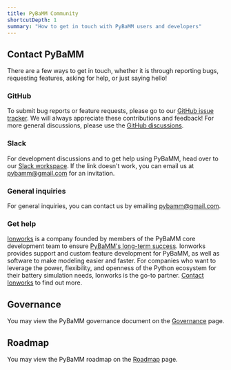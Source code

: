 ```yaml
---
title: PyBaMM Community
shortcutDepth: 1
summary: "How to get in touch with PyBaMM users and developers"
---
```


## Contact PyBaMM

There are a few ways to get in touch, whether it is through reporting bugs,
requesting features, asking for help, or just saying hello!

### GitHub

To submit bug reports or feature requests, please go to our
[GitHub issue tracker](https://www.github.com/pybamm-team/PyBaMM/issues).
We will always appreciate these contributions and feedback! For more general
discussions, please use the [GitHub discussions](https://github.com/pybamm-team/PyBaMM/discussions).

### Slack

For development discussions and to get help using PyBaMM, head over to our
[Slack workspace](https://pybamm.org/slack/).
If the link doesn't work, you can email us at [pybamm@gmail.com](mailto:pybamm@gmail.com) for an invitation.

### General inquiries

For general inquiries, you can contact us by emailing [pybamm@gmail.com](mailto:pybamm@gmail.com).

### Get help

[Ionworks](https://ionworks.com/) is a company founded by members of the PyBaMM core development team to ensure [PyBaMM's long-term success](https://ionworks.com/blog/our-relationship-with-pybamm).
Ionworks provides support and custom feature development for PyBaMM, as well as software to make modeling easier and faster.
For companies who want to leverage the power, flexibility, and openness of the Python ecosystem for their battery simulation needs, Ionworks is the go-to partner.
[Contact Ionworks](https://ionworks.com/contact) to find out more.

## Governance

You may view the PyBaMM governance document on the [Governance](/governance/) page.

## Roadmap

You may view the PyBaMM roadmap on the [Roadmap](/roadmap/) page.
